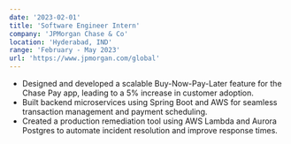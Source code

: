 ```yaml
---
date: '2023-02-01'
title: 'Software Engineer Intern'
company: 'JPMorgan Chase & Co'
location: 'Hyderabad, IND'
range: 'February - May 2023'
url: 'https://www.jpmorgan.com/global'
---
```

- Designed and developed a scalable Buy-Now-Pay-Later feature for the Chase Pay app, leading to a 5% increase in customer adoption.
- Built backend microservices using Spring Boot and AWS for seamless transaction management and payment scheduling.
- Created a production remediation tool using AWS Lambda and Aurora Postgres to automate incident resolution and improve response times.

